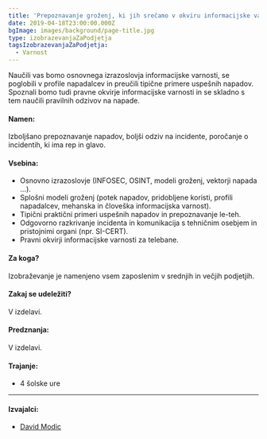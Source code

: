 ```yaml
---
title: 'Prepoznavanje groženj, ki jih srečamo v okviru informacijske varnosti'
date: 2019-04-18T23:00:00.000Z
bgImage: images/background/page-title.jpg
type: izobrazevanjaZaPodjetja
tagsIzobrazevanjaZaPodjetja:
  - Varnost
---
```

Naučili vas bomo osnovnega izrazoslovja informacijske varnosti, se poglobili v profile napadalcev in preučili tipične primere uspešnih napadov. Spoznali bomo tudi pravne okvirje informacijske varnosti in se skladno s tem naučili pravilnih odzivov na napade. 

#### Namen:

Izboljšano prepoznavanje napadov, boljši odziv na incidente, poročanje o incidentih, ki ima rep in glavo.

#### Vsebina:

* Osnovno izrazoslovje (INFOSEC, OSINT, modeli groženj, vektorji napada ...).
* Splošni modeli groženj (potek napadov, pridobljene koristi, profili napadalcev, mehanska in človeška informacijska varnost).
* Tipični praktični primeri uspešnih napadov in prepoznavanje le-teh.
* Odgovorno razkrivanje incidenta in komunikacija s tehničnim osebjem in pristojnimi organi (npr. SI-CERT).
* Pravni okvirji informacijske varnosti za telebane.

#### Za koga?

Izobraževanje je namenjeno vsem zaposlenim v srednjih in večjih podjetjih.

#### Zakaj se udeležiti?

V izdelavi.

#### Predznanja:

V izdelavi.

#### Trajanje:

* 4 šolske ure

- - -

#### Izvajalci:

* [David Modic](/izvajalci/david-modic/)
